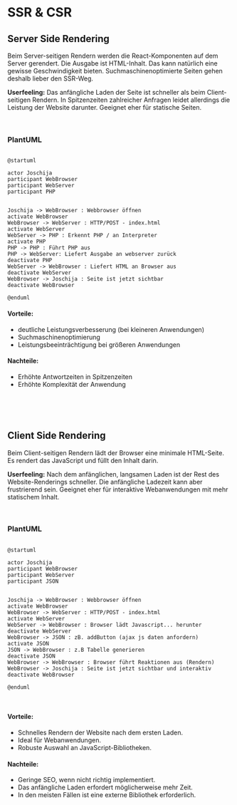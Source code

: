# SSR & CSR

## Server Side Rendering
Beim Server-seitigen Rendern werden die React-Komponenten auf dem Server gerendert. Die Ausgabe ist HTML-Inhalt. Das kann natürlich eine gewisse Geschwindigkeit bieten. Suchmaschinenoptimierte Seiten gehen deshalb lieber den SSR-Weg.

__Userfeeling:__ Das anfängliche Laden der Seite ist schneller als beim Client-seitigen Rendern. In Spitzenzeiten zahlreicher Anfragen leidet allerdings die Leistung der Website darunter. Geeignet eher für statische Seiten. 

<br>

### PlantUML
```plantuml

@startuml

actor Joschija
participant WebBrowser
participant WebServer
participant PHP


Joschija -> WebBrowser : Webbrowser öffnen
activate WebBrowser
WebBrowser -> WebServer : HTTP/POST - index.html
activate WebServer
WebServer -> PHP : Erkennt PHP / an Interpreter
activate PHP
PHP -> PHP : Führt PHP aus
PHP -> WebServer: Liefert Ausgabe an webserver zurück
deactivate PHP
WebServer -> WebBrowser : Liefert HTML an Browser aus 
deactivate WebServer
WebBrowser -> Joschija : Seite ist jetzt sichtbar 
deactivate WebBrowser

@enduml

```

#### Vorteile:
- deutliche Leistungsverbesserung (bei kleineren Anwendungen)
- Suchmaschinenoptimierung
- Leistungsbeeinträchtigung bei größeren Anwendungen

#### Nachteile:
- Erhöhte Antwortzeiten in Spitzenzeiten
- Erhöhte Komplexität der Anwendung


<br>
<br>
<br>

## Client Side Rendering
Beim Client-seitigen Rendern lädt der Browser eine minimale HTML-Seite. Es rendert das JavaScript und füllt den Inhalt darin.

__Userfeeling:__ Nach dem anfänglichen, langsamen Laden ist der Rest des Website-Renderings schneller. Die anfängliche Ladezeit kann aber frustrierend sein. Geeignet eher für interaktive Webanwendungen mit mehr statischem Inhalt. 

<br>

### PlantUML
```plantuml

@startuml

actor Joschija
participant WebBrowser
participant WebServer
participant JSON


Joschija -> WebBrowser : Webbrowser öffnen
activate WebBrowser
WebBrowser -> WebServer : HTTP/POST - index.html
activate WebServer
WebServer -> WebBrowser : Browser lädt Javascript... herunter
deactivate WebServer
WebBrowser -> JSON : zB. addButton (ajax js daten anfordern)
activate JSON
JSON -> WebBrowser : z.B Tabelle generieren
deactivate JSON
WebBrowser -> WebBrowser : Browser führt Reaktionen aus (Rendern)
WebBrowser -> Joschija : Seite ist jetzt sichtbar und interaktiv
deactivate WebBrowser

@enduml

```

<br>

#### Vorteile:
- Schnelles Rendern der Website nach dem ersten Laden.
- Ideal für Webanwendungen.
- Robuste Auswahl an JavaScript-Bibliotheken.

#### Nachteile:
- Geringe SEO, wenn nicht richtig implementiert.
- Das anfängliche Laden erfordert möglicherweise mehr Zeit.
- In den meisten Fällen ist eine externe Bibliothek erforderlich.